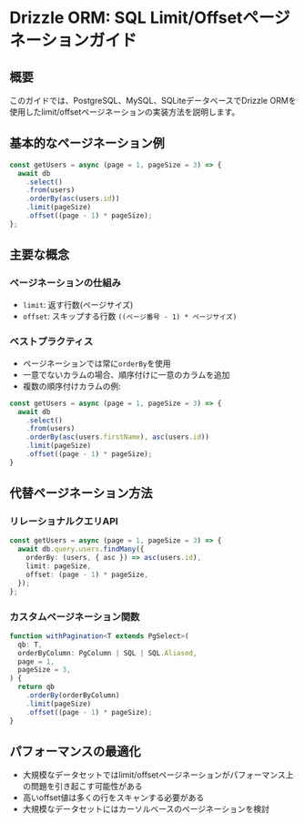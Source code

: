 # Drizzle ORM: SQL Limit/Offsetページネーションガイド

## 概要
このガイドでは、PostgreSQL、MySQL、SQLiteデータベースでDrizzle ORMを使用したlimit/offsetページネーションの実装方法を説明します。

## 基本的なページネーション例

```typescript
const getUsers = async (page = 1, pageSize = 3) => {
  await db
    .select()
    .from(users)
    .orderBy(asc(users.id))
    .limit(pageSize)
    .offset((page - 1) * pageSize);
};
```

## 主要な概念

### ページネーションの仕組み
- `limit`: 返す行数(ページサイズ)
- `offset`: スキップする行数 `((ページ番号 - 1) * ページサイズ)`

### ベストプラクティス
- ページネーションでは常に`orderBy`を使用
- 一意でないカラムの場合、順序付けに一意のカラムを追加
- 複数の順序付けカラムの例:

```typescript
const getUsers = async (page = 1, pageSize = 3) => {
  await db
    .select()
    .from(users)
    .orderBy(asc(users.firstName), asc(users.id))
    .limit(pageSize)
    .offset((page - 1) * pageSize);
}
```

## 代替ページネーション方法

### リレーショナルクエリAPI
```typescript
const getUsers = async (page = 1, pageSize = 3) => {
  await db.query.users.findMany({
    orderBy: (users, { asc }) => asc(users.id),
    limit: pageSize,
    offset: (page - 1) * pageSize,
  });
};
```

### カスタムページネーション関数
```typescript
function withPagination<T extends PgSelect>(
  qb: T,
  orderByColumn: PgColumn | SQL | SQL.Aliased,
  page = 1,
  pageSize = 3,
) {
  return qb
    .orderBy(orderByColumn)
    .limit(pageSize)
    .offset((page - 1) * pageSize);
}
```

## パフォーマンスの最適化

- 大規模なデータセットではlimit/offsetページネーションがパフォーマンス上の問題を引き起こす可能性がある
- 高いoffset値は多くの行をスキャンする必要がある
- 大規模なデータセットにはカーソルベースのページネーションを検討

